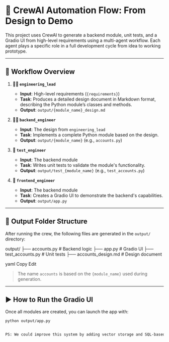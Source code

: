 # 🧠 CrewAI Automation Flow: From Design to Demo

This project uses CrewAI to generate a backend module, unit tests, and a Gradio UI from high-level requirements using a multi-agent workflow. Each agent plays a specific role in a full development cycle from idea to working prototype.

---

## 🔄 Workflow Overview

1. **👨‍💼 `engineering_lead`**  
   - **Input**: High-level requirements (`{requirements}`)  
   - **Task**: Produces a detailed design document in Markdown format, describing the Python module’s classes and methods.  
   - **Output**: `output/{module_name}_design.md`

2. **👨‍💻 `backend_engineer`**  
   - **Input**: The design from `engineering_lead`  
   - **Task**: Implements a complete Python module based on the design.  
   - **Output**: `output/{module_name}` (e.g., `accounts.py`)

3. **🧪 `test_engineer`**  
   - **Input**: The backend module  
   - **Task**: Writes unit tests to validate the module's functionality.  
   - **Output**: `output/test_{module_name}` (e.g., `test_accounts.py`)

4. **🎨 `frontend_engineer`**  
   - **Input**: The backend module  
   - **Task**: Creates a Gradio UI to demonstrate the backend's capabilities.  
   - **Output**: `output/app.py`

---

## 📁 Output Folder Structure

After running the crew, the following files are generated in the `output/` directory:

output/
├── accounts.py # Backend logic
├── app.py # Gradio UI
├── test_accounts.py # Unit tests
├── accounts_design.md # Design document

yaml
Copy
Edit

> The name `accounts` is based on the `{module_name}` used during generation.

---

## ▶️ How to Run the Gradio UI

Once all modules are created, you can launch the app with:

```bash
python output/app.py


PS: We could improve this system by adding vector storage and SQL-based memory implementation for the AI agents.
